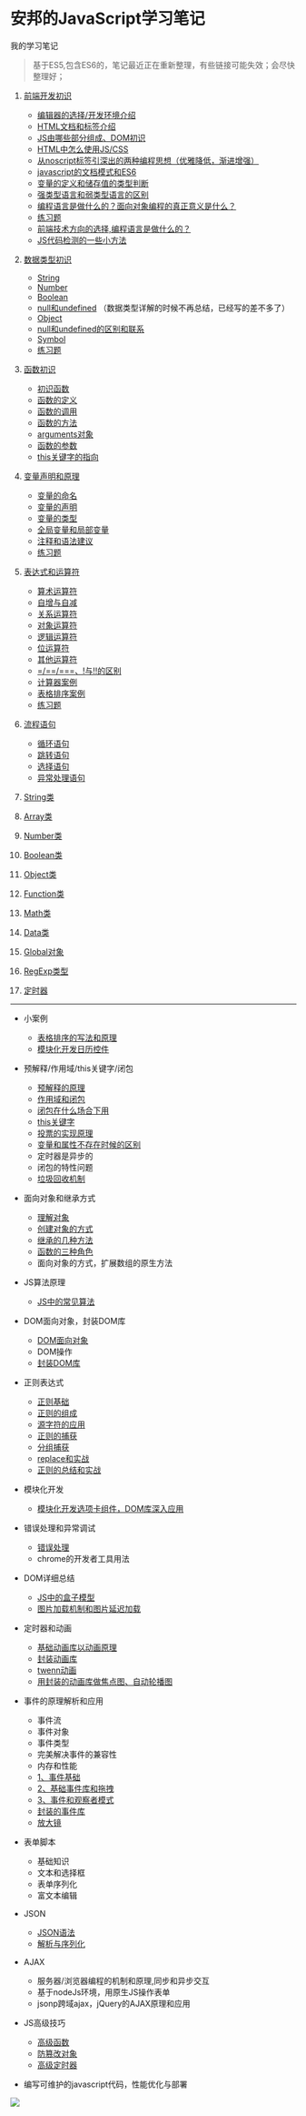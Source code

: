 # 安邦的JavaScript学习笔记
我的学习笔记

> 基于ES5,包含ES6的，笔记最近正在重新整理，有些链接可能失效；会尽快整理好；

1. [前端开发初识](./前端开发初识/)
    - [编辑器的选择/开发环境介绍](./前端开发初识/README.MD#one)
    - [HTML文档和标签介绍](./前端开发初识/README.MD#two)
    - [JS由哪些部分组成、DOM初识](./前端开发初识/README.MD#three)
    - [HTML中怎么使用JS/CSS](./前端开发初识/README.MD#four)
    - [从noscript标签引深出的两种编程思想（优雅降低，渐进增强）](./前端开发初识/README.MD#five)
    - [javascript的文档模式和ES6](./前端开发初识/README.MD#six)
    - [变量的定义和储存值的类型判断](./前端开发初识/README.MD#seven)
    - [强类型语言和弱类型语言的区别](./前端开发初识/README.MD#eight)
    - [编程语言是做什么的？面向对象编程的真正意义是什么？](./前端开发初识/README.MD#nine)
    - [练习题](./前端开发初识/README.MD#ten)
    - [前端技术方向的选择,编程语言是做什么的？](./前端开发初识/README.MD#eleven)
    - [JS代码检测的一些小方法](./前端开发初识/README.MD#twelve)
    
1. [数据类型初识](./数据类型初识/)
    - [String](./数据类型初识/README.MD#one)
    - [Number](./数据类型初识/README.MD#two)
    - [Boolean](./数据类型初识/README.MD#three)
    - [null和undefined](./数据类型初识/README.MD#four) （数据类型详解的时候不再总结，已经写的差不多了）
    - [Object](./数据类型初识/README.MD#five)
    - [null和undefined的区别和联系](./数据类型初识/README.MD#six)
    - [Symbol](./数据类型初识/README.MD#footer)
    - [练习题](./数据类型初识/README.MD#footer)

1. [函数初识](./函数初识/)
    - [初识函数](./数据类型初识/README.MD#one)
    - [函数的定义](./数据类型初识/README.MD#two)
    - [函数的调用](./数据类型初识/README.MD#three)
    - [函数的方法](./数据类型初识/README.MD#four)
    - [arguments对象](./数据类型初识/README.MD#five)
    - [函数的参数](./数据类型初识/README.MD#six)
    - [this关键字的指向](./数据类型初识/README.MD#seven)
    
1. [变量声明和原理](./变量声明和原理/README.MD)
    - [变量的命名](./变量声明和原理/README.MD#one)
    - [变量的声明](./变量声明和原理/README.MD#two)
    - [变量的类型](./变量声明和原理/README.MD#three)
    - [全局变量和局部变量](./变量声明和原理/README.MD#four)
    - [注释和语法建议](./变量声明和原理/README.MD#five)
    - [练习题](./变量声明和原理/README.MD#footer)
    
1. [表达式和运算符](./表达式和运算符/README.MD)
    - [算术运算符](./表达式和运算符/README.MD#one)
    - [自增与自减](./表达式和运算符/README.MD#two)
    - [关系运算符](./表达式和运算符/README.MD#three)
    - [对象运算符](./表达式和运算符/README.MD#four)
    - [逻辑运算符](./表达式和运算符/README.MD#five)
    - [位运算符](./表达式和运算符/README.MD#six)
    - [其他运算符](./表达式和运算符/README.MD#seven)
    - [=/==/===、!与!!的区别](./表达式和运算符/README.MD#eight)
    - [计算器案例](./表达式和运算符/README.MD#nine)
    - [表格排序案例](./表达式和运算符/README.MD#ten)
    - [练习题](./表达式和运算符/README.MD#footer)

1. [流程语句](./语句/README.md)
    - [循环语句](./语句/README.md#one)
    - [跳转语句](./语句/README.md#two)
    - [选择语句](./语句/README.md#three)
    - [异常处理语句](./语句/README.md#four)

1. [String类](./研究String类/README.md)
1. [Array类](./研究Array类/README.md)
1. [Number类](./研究Number类/README.md)
1. [Boolean类](./研究Boolean类/README.md)
1. [Object类](./研究Object类/README.md)
1. [Function类](./研究Function类/README.md)
1. [Math类](./研究Math类/README.md)
1. [Data类](./研究Data类/README.md)
1. [Global对象](./研究全局对象/README.md)
1. [RegExp类型](./正则表达式/README.md)
1. [定时器](./正则表达式/README.md)

---

- 小案例
  - [表格排序的写法和原理](./数据类型详解/表格排序的写法和排序)
  - [模块化开发日历控件](./数据类型详解/模块化开发日历控件)

- 预解释/作用域/this关键字/闭包
  - [预解释的原理](./预解释-作用域-this关键字-闭包/1.预解释的原理.md)
  - [作用域和闭包](./预解释-作用域-this关键字-闭包/作用域和闭包.md)
  - [闭包在什么场合下用](./预解释-作用域-this关键字-闭包/闭包在什么场合下用.md)
  - [this关键字](./预解释-作用域-this关键字-闭包/this关键字.md)
  - [投票的实现原理](./预解释-作用域-this关键字-闭包/投票的实现原理.md)
  - [变量和属性不存在时候的区别](./预解释-作用域-this关键字-闭包/变量和属性不存在时候的区别.md)
  - 定时器是异步的
  - 闭包的特性问题
  - [垃圾回收机制](./预解释-作用域-this关键字-闭包/垃圾回收机制.md)

- 面向对象和继承方式
  - [理解对象](./面向对象和继承方式/理解对象.md)
  - [创建对象的方式](./面向对象和继承方式/创建对象的方式.md)
  - [继承的几种方法](./面向对象和继承方式/继承的几种方法.md)
  - [函数的三种角色](./面向对象和继承方式/函数的三种角色理解.md)
  - 面向对象的方式，扩展数组的原生方法

- JS算法原理
  - [JS中的常见算法](./JS算法原理/JS中的常见算法.md)

- DOM面向对象，封装DOM库
  - [DOM面向对象](./DOM操作和封装DOM库/DOM面向对象.md)
  - DOM操作
  - [封装DOM库](./DOM操作和封装DOM库/封装DOM库.md)

- 正则表达式
  - [正则基础](./正则表达式/1.正则基础.md)
  - [正则的组成](./正则表达式/2.正则的组成.md)
  - [源字符的应用](./正则表达式/3.元字符的应用.md)
  - [正则的捕获](./正则表达式/4.正则的捕获.md)
  - [分组捕获](./正则表达式/5.分组捕获.md)
  - [replace和实战](./正则表达式/6.replace和实战.md)
  - [正则的总结和实战](./正则表达式/7.正则总结.md)

- 模块化开发
  - [模块化开发选项卡组件，DOM库深入应用](./模块化开发/readme.md)
 
- 错误处理和异常调试
  - [错误处理](./错误处理与调试/README.md)
  - chrome的开发者工具用法

- DOM详细总结
  - [JS中的盒子模型](./DOM2/JS操作CSS/README.md)
  - [图片加载机制和图片延迟加载](./DOM2/JS操作CSS/3、多张图片延迟加载/README.md)

- 定时器和动画
  - [基础动画库以动画原理](./动画与定时器的应用/基础动画库以动画原理/README.md)
  - [封装动画库](./动画与定时器的应用/封装动画库/README.md)
  - [twenn动画](./动画与定时器的应用/twenn动画/README.md)
  - [用封装的动画库做焦点图、自动轮播图](./动画与定时器的应用/用封装的动画库做焦点图、自动轮播图)

- 事件的原理解析和应用
  - 事件流
  - 事件对象
  - 事件类型
  - 完美解决事件的兼容性
  - 内存和性能
  - [1、事件基础](./DOM2/DOM2事件/1、事件基础/README.md)
  - [2、基础事件库和拖拽](./DOM2/DOM2事件/2、基础事件库和拖拽/README.md)
  - [3、事件和观察者模式](./DOM2/DOM2事件/3、事件和观察者模式)
  - [封装的事件库](./DOM2/DOM2事件/封装的事件库)
  - [放大镜](./DOM2/DOM2事件/放大镜)

- 表单脚本
  - 基础知识
  - 文本和选择框
  - 表单序列化
  - 富文本编辑

- JSON
  - [JSON语法](./JSON/JSON语法.md)
  - [解析与序列化](./JSON/解析与序列化.md)

- AJAX 
  - 服务器/浏览器编程的机制和原理,同步和异步交互
  - 基于nodeJs环境，用原生JS操作表单
  - jsonp跨域ajax，jQuery的AJAX原理和应用

- JS高级技巧
  - [高级函数](./JS高级技巧/高级函数.md)
  - [防篡改对象](./JS高级技巧/防篡改对象.md)
  - [高级定时器](./JS高级技巧/高级定时器.md)

- 编写可维护的javascript代码，性能优化与部署



![](http://i.imgur.com/sUHkgQF.png)
